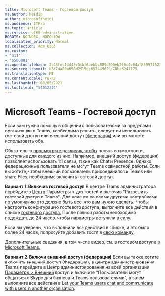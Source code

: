 ```yaml
---
title: Microsoft Teams - Гостевой доступ
ms.author: heidip
author: microsoftheidi
ms.audience: ITPro
ms.topic: article
ms.service: o365-administration
ROBOTS: NOINDEX, NOFOLLOW
localization_priority: Normal
ms.collection: Adm_O365
ms.custom:
- "311"
- "6500001"
ms.openlocfilehash: 2c78fec14d43c5cbf6aebbc889d606eb2f6c4c64af85997f523d06872c911a0a
ms.sourcegitcommit: b5f7da89a650d2915dc652449623c78be6247175
ms.translationtype: MT
ms.contentlocale: ru-RU
ms.lasthandoff: 08/05/2021
ms.locfileid: "54012321"
---
```

# <a name="microsoft-teams---guest-access"></a>Microsoft Teams - Гостевой доступ

Если вам нужна помощь в общении с пользователями за пределами организации в Teams, необходимо решить, следует ли использовать гостевой доступ или внешний доступ [(федерация),](https://docs.microsoft.com/microsoftteams/manage-external-access#external-access-vs-guest-access)или вы можете использовать оба.

Обязательно [просмотрите различия, чтобы](https://docs.microsoft.com/microsoftteams/manage-external-access#external-access-vs-guest-access) понять возможности, доступные для каждого из них.  Например, внешний доступ (федерация) позволяет использовать 1:1 связи, такие как Chat и Presence.  Однако федерационные пользователи не могут Teams совместной работы.  Если вы хотите, чтобы внешний пользователь присоединился к Teams или share Files, необходимо включить гостевой доступ.

**Вариант 1. Включив гостевой доступ** В центре Teams администратора перейдите в [Центр](https://admin.teams.microsoft.com/company-wide-settings/guest-configuration) Параметры > для гостей и включив "Разрешить гостевой доступ в Teams".  Для клиента со всеми другими настройками по умолчанию это должно быть все, что вам нужно сделать.  Чтобы настроить конфигурацию гостевого доступа, выполните все действия в списке [гостевого доступа.](https://docs.microsoft.com/microsoftteams/guest-access-checklist) После полной работы необходимо подождать до [24](https://docs.microsoft.com/microsoftteams/manage-guests#guest-access-latencies) часов, чтобы параметры вступили в силу.

Если вы уверены, что выполнили все действия в списке, и это было более 24 часов, попробуйте добавить гостя в [свою команду](https://support.office.com/article/add-guests-to-a-team-in-teams-fccb4fa6-f864-4508-bdde-256e7384a14f#ID0EAABAAA=Desktop).

Дополнительные сведения, в том числе видео, см. в гостевом доступе [в Microsoft Teams.](https://docs.microsoft.com/microsoftteams/guest-access)

**Вариант 2. Включи внешний доступ (федерация)** Если вы также хотите включить внешний доступ (Федерация), в центре администрирования Teams перейдите в Центр администрирования на всей организации [Параметры > Внешний](https://admin.teams.microsoft.com/company-wide-settings/external-communications) доступ и включите "Пользователи могут общаться с Skype для бизнеса и Teams пользователями", а затем выполните все действия в Let [your Teams users chat and communicate with users in another organisation](https://docs.microsoft.com/microsoftteams/manage-external-access#let-your-teams-users-chat-and-communicate-with-users-in-another-organization).
